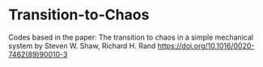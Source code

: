 # Transition-to-Chaos
Codes based in the paper: The transition to chaos in a simple mechanical system by Steven W. Shaw, Richard H. Rand
https://doi.org/10.1016/0020-7462(89)90010-3 

